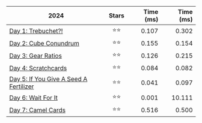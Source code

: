 | 2024                                                          | Stars | Time (ms)  | Time (ms)  |
|---------------------------------------------------------------|:-----:|-----------:|-----------:|
| [Day 1: Trebuchet?!](src/solutions/day01.zig)                 |  ⭐⭐ |      0.107 |      0.302 |
| [Day 2: Cube Conundrum](src/solutions/day02.zig)              |  ⭐⭐ |      0.155 |      0.154 |
| [Day 3: Gear Ratios](src/solutions/day03.zig)                 |  ⭐⭐ |      0.126 |      0.215 |
| [Day 4: Scratchcards](src/solutions/day04.zig)                |  ⭐⭐ |      0.084 |      0.082 |
| [Day 5: If You Give A Seed A Fertilizer](src/solutions/day05.zig) |  ⭐⭐ |      0.041 |      0.097 |
| [Day 6: Wait For It](src/solutions/day06.zig)                 |  ⭐⭐ |      0.001 |     10.111 |
| [Day 7: Camel Cards](src/solutions/day07.zig)                 |  ⭐⭐ |      0.516 |      0.500 |
